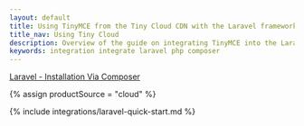 ```yaml
---
layout: default
title: Using TinyMCE from the Tiny Cloud CDN with the Laravel framework
title_nav: Using Tiny Cloud
description: Overview of the guide on integrating TinyMCE into the Laravel framework.
keywords: integration integrate laravel php composer
---
```


[Laravel - Installation Via Composer](https://laravel.com/docs/8.x/installation#installation-via-composer)

{% assign productSource = "cloud" %}

{% include integrations/laravel-quick-start.md %}
